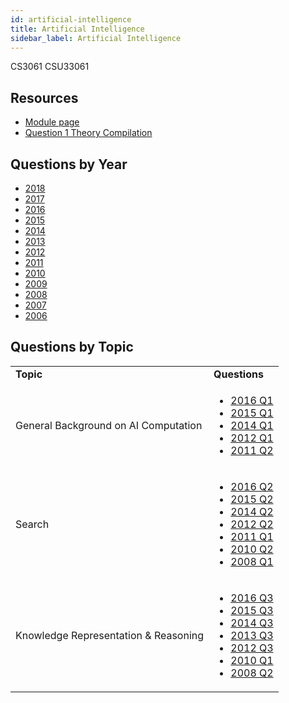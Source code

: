 ```yaml
---
id: artificial-intelligence
title: Artificial Intelligence
sidebar_label: Artificial Intelligence
---
```

CS3061
CSU33061

## Resources

-   [Module page](https://web.archive.org/web/20210201080533/https://www.scss.tcd.ie/Tim.Fernando/AI/)
-   [Question 1 Theory Compilation](https://github.com/nating/personal-notes/blob/master/third-year/artificial-intelligence/question-compilation.md)

## Questions by Year

-   [2018](https://www.tcd.ie/academicregistry/exams/assets/local/past-papers2018/CS/CS3061-1.PDF)
-   [2017](https://www.tcd.ie/academicregistry/exams/assets/local/past-papers2017/CS/CS3061-1.PDF)
-   [2016](https://www.tcd.ie/academicregistry/exams/assets/local/past-papers2016/CS/CS3061-1.PDF)
-   [2015](https://www.tcd.ie/academicregistry/exams/assets/local/past-papers2015/CS/CS3061-1.PDF)
-   [2014](https://www.tcd.ie/academicregistry/exams/assets/local/past-papers2014/CS/CS30611.pdf)
-   [2013](https://www.tcd.ie/academicregistry/exams/assets/local/past-papers2013/CS/CS30611.pdf)
-   [2012](https://www.tcd.ie/Local/Exam_Papers/2012/XC/XCS30611.pdf)
-   [2011](https://www.tcd.ie/Local/Exam_Papers/2011/XC/XCS30611.pdf)
-   [2010](https://www.tcd.ie/Local/Exam_Papers/2010/XC/XCS30611.pdf)
-   [2009](https://www.tcd.ie/Local/Exam_Papers/2009/XC/XCS3BA321.pdf)
-   [2008](https://www.tcd.ie/Local/Exam_Papers/2008/XC/XCS3BA321.pdf)
-   [2007](https://www.tcd.ie/Local/Exam_Papers/2007/XC/XCS3BA321.pdf)
-   [2006](https://www.tcd.ie/Local/Exam_Papers/2006/XC/XCS3BA21.pdf)

## Questions by Topic

<table className="examQuestions" width="700px">
    <tbody><tr>
        <td><strong>Topic</strong></td>
        <td><strong>Questions</strong></td>
    </tr>
    <tr>
        <td>General Background on AI Computation</td>
        <td>
            <ul className="questions">
        <li><a href="https://www.tcd.ie/academicregistry/exams/assets/local/past-papers2016/CS/CS3061-1.PDF#page=2">2016 Q1</a></li>
        <li><a href="https://www.tcd.ie/academicregistry/exams/assets/local/past-papers2015/CS/CS3061-1.PDF#page=2">2015 Q1</a></li>
        <li><a href="https://www.tcd.ie/academicregistry/exams/assets/local/past-papers2014/CS/CS30611.pdf#page=2">2014 Q1</a></li>
        <li><a href="https://www.tcd.ie/Local/Exam_Papers/2012/XC/XCS30611.pdf#page=2">2012 Q1</a></li>
        <li><a href="https://www.tcd.ie/Local/Exam_Papers/2011/XC/XCS30611.pdf#page=3&zoom=0,0,500">2011 Q2</a></li>
            </ul>
        </td>
    </tr>
    <tr>
        <td>Search</td>
        <td>
            <ul className="questions">
        <li><a href="https://www.tcd.ie/academicregistry/exams/assets/local/past-papers2016/CS/CS3061-1.PDF#page=3">2016 Q2</a></li>
        <li><a href="https://www.tcd.ie/academicregistry/exams/assets/local/past-papers2015/CS/CS3061-1.PDF#page=3">2015 Q2</a></li>
        <li><a href="https://www.tcd.ie/academicregistry/exams/assets/local/past-papers2014/CS/CS30611.pdf#page=3">2014 Q2</a></li>
        <li><a href="https://www.tcd.ie/Local/Exam_Papers/2012/XC/XCS30611.pdf#page=2&zoom=0,0,700">2012 Q2</a></li>
        <li><a href="https://www.tcd.ie/Local/Exam_Papers/2011/XC/XCS30611.pdf#page=2">2011 Q1</a></li>
        <li><a href="https://www.tcd.ie/Local/Exam_Papers/2010/XC/XCS30611.pdf#page=2&zoom=0,0,600">2010 Q2</a></li>
        <li><a href="https://www.tcd.ie/Local/Exam_Papers/2008/XC/XCS3BA321.pdf#page=2">2008 Q1</a></li>
            </ul>
        </td>
    </tr>
    <tr>
        <td>Knowledge Representation & Reasoning</td>
        <td>
            <ul className="questions">
        <li><a href="https://www.tcd.ie/academicregistry/exams/assets/local/past-papers2016/CS/CS3061-1.PDF#page=5">2016 Q3</a></li>
        <li><a href="https://www.tcd.ie/academicregistry/exams/assets/local/past-papers2015/CS/CS3061-1.PDF#page=4">2015 Q3</a></li>
        <li><a href="https://www.tcd.ie/academicregistry/exams/assets/local/past-papers2014/CS/CS30611.pdf#page=5">2014 Q3</a></li>
        <li><a href="https://www.tcd.ie/academicregistry/exams/assets/local/past-papers2013/CS/CS30611.pdf#page=6">2013 Q3</a></li>
        <li><a href="https://www.tcd.ie/Local/Exam_Papers/2012/XC/XCS30611.pdf#page=3&zoom=0,0,600">2012 Q3</a></li>
        <li><a href="https://www.tcd.ie/Local/Exam_Papers/2010/XC/XCS30611.pdf#page=2">2010 Q1</a></li>
        <li><a href="https://www.tcd.ie/Local/Exam_Papers/2008/XC/XCS3BA321.pdf#page=2&zoom=0,0,600">2008 Q2</a></li>
            </ul>
        </td>
    </tr>
</tbody></table>
